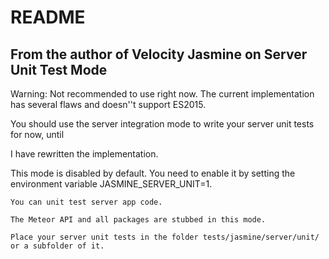 # README

## From the author of Velocity Jasmine on Server Unit Test Mode

Warning: Not recommended to use right now. The current implementation has several flaws and doesn''t support ES2015.

You should use the server integration mode to write your server unit tests for now, until

I have rewritten the implementation.

This mode is disabled by default. You need to enable it by setting the environment variable JASMINE_SERVER_UNIT=1.

    You can unit test server app code.

    The Meteor API and all packages are stubbed in this mode.

    Place your server unit tests in the folder tests/jasmine/server/unit/ or a subfolder of it.
